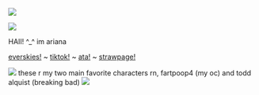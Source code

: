 ![](https://komarev.com/ghpvc/?username=toddalquist-luvr&color=ff69b4&style=plastic)

<img src="https://img1.picmix.com/output/pic/normal/9/9/2/6/12296299_8f40b.gif"/>

HAII! ^_^ im ariana

<a href="https://everskies.com/user/clownbear-2274885">everskies!</a> ~ <a href="https://www.tiktok.com/@shriveledforeskin?is_from_webapp=1&sender_device=pc">tiktok!</a> ~ <a href="https://toddalquist.atabook.org/">ata!</a> ~ <a href="https://toddalquist.straw.page/">strawpage!</a>

<img src="https://cdn.everskies.com/media/attachment/FtZ85ipF95YxD1XiW7CP.png"/> these r my two main favorite characters rn, fartpoop4 (my oc) and todd alquist (breaking bad)        <img src="https://cdn.everskies.com/media/attachment/vLtI7EjVo_dJ8UyHUnpC.png"/>

<!--
**toddalquist-luvr/toddalquist-luvr** is ✨ _special_ ✨ repository because its `README.md` (this file) appears on your GitHub profile.

Here are some ideas to get you started:

- 🔭 I’m currently working on ...
- 🌱 I’m currently learning ...
- 👯 I’m looking to collaborate on ...
- 🤔 I’m looking for help with ...
- 💬 Ask me about ...
- 📫 How to reach me: ...
- 😄 Pronouns: ...
- ⚡ Fun fact: ...
-->
